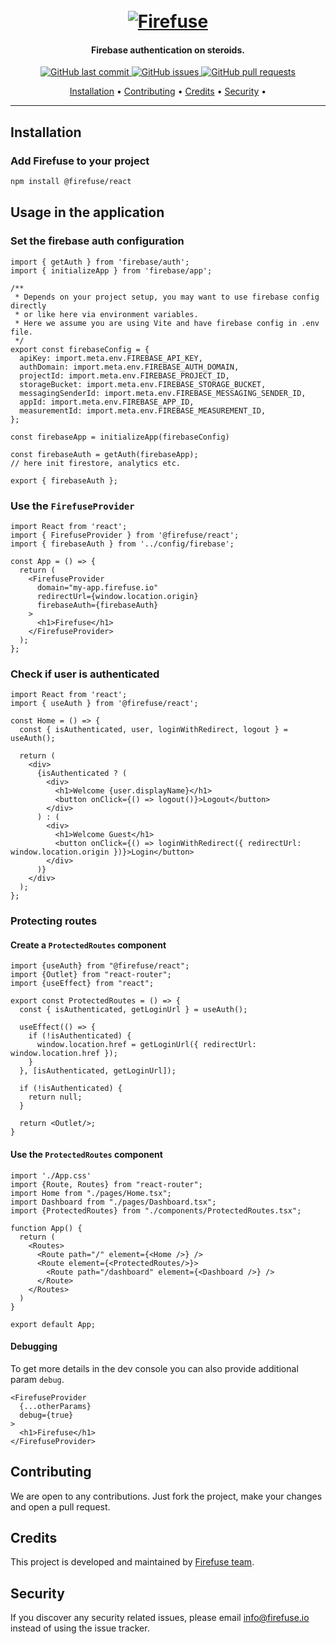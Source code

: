 <h1 align="center">
  <br>
  <a href="https://firefuse.io"><img src="https://firefuse.io/_static/icons/firefuse.svg" alt="Firefuse"></a>
</h1>

<h4 align="center">Firebase authentication on steroids.</h4>

<p align="center">
    <a href="https://github.com/1devstudio/firefuse-react/commits/master">
    <img src="https://img.shields.io/github/last-commit/1devstudio/firefuse-react.svg?style=flat-square&logo=github&logoColor=white"
         alt="GitHub last commit">
    </a>
    <a href="https://github.com/1devstudio/firefuse-react/issues">
    <img src="https://img.shields.io/github/issues-raw/1devstudio/firefuse-react.svg?style=flat-square&logo=github&logoColor=white"
         alt="GitHub issues">
    </a>    
    <a href="https://github.com/1devstudio/firefuse-react/pulls">
    <img src="https://img.shields.io/github/issues-pr-raw/1devstudio/firefuse-react.svg?style=flat-square&logo=github&logoColor=white"
         alt="GitHub pull requests">
    </a>
</p>

<p align="center">
  <a href="#installation">Installation</a> •
  <a href="#contributing">Contributing</a> •
  <a href="#credits">Credits</a> •
  <a href="#support">Security</a> •
</p>

---

## Installation

### Add Firefuse to your project

```sh
npm install @firefuse/react
```

## Usage in the application

### Set the firebase auth configuration

```tsx
import { getAuth } from 'firebase/auth';
import { initializeApp } from 'firebase/app';

/**
 * Depends on your project setup, you may want to use firebase config directly
 * or like here via environment variables.
 * Here we assume you are using Vite and have firebase config in .env file.
 */
export const firebaseConfig = {
  apiKey: import.meta.env.FIREBASE_API_KEY,
  authDomain: import.meta.env.FIREBASE_AUTH_DOMAIN,
  projectId: import.meta.env.FIREBASE_PROJECT_ID,
  storageBucket: import.meta.env.FIREBASE_STORAGE_BUCKET,
  messagingSenderId: import.meta.env.FIREBASE_MESSAGING_SENDER_ID,
  appId: import.meta.env.FIREBASE_APP_ID,
  measurementId: import.meta.env.FIREBASE_MEASUREMENT_ID,
};

const firebaseApp = initializeApp(firebaseConfig)

const firebaseAuth = getAuth(firebaseApp);
// here init firestore, analytics etc.

export { firebaseAuth };
```

### Use the `FirefuseProvider`

```tsx
import React from 'react';
import { FirefuseProvider } from '@firefuse/react';
import { firebaseAuth } from '../config/firebase';

const App = () => {
  return (
    <FirefuseProvider
      domain="my-app.firefuse.io"
      redirectUrl={window.location.origin}
      firebaseAuth={firebaseAuth}
    >
      <h1>Firefuse</h1>
    </FirefuseProvider>
  );
};
```

### Check if user is authenticated

```tsx
import React from 'react';
import { useAuth } from '@firefuse/react';

const Home = () => {
  const { isAuthenticated, user, loginWithRedirect, logout } = useAuth();

  return (
    <div>
      {isAuthenticated ? (
        <div>
          <h1>Welcome {user.displayName}</h1>
          <button onClick={() => logout()}>Logout</button>
        </div>
      ) : (
        <div>
          <h1>Welcome Guest</h1>
          <button onClick={() => loginWithRedirect({ redirectUrl: window.location.origin })}>Login</button>
        </div>
      )}
    </div>
  );
};
```

### Protecting routes

#### Create a `ProtectedRoutes` component

```tsx
import {useAuth} from "@firefuse/react";
import {Outlet} from "react-router";
import {useEffect} from "react";

export const ProtectedRoutes = () => {
  const { isAuthenticated, getLoginUrl } = useAuth();

  useEffect(() => {
    if (!isAuthenticated) {
      window.location.href = getLoginUrl({ redirectUrl: window.location.href });
    }
  }, [isAuthenticated, getLoginUrl]);

  if (!isAuthenticated) {
    return null;
  }

  return <Outlet/>;
}
```

#### Use the `ProtectedRoutes` component

```tsx
import './App.css'
import {Route, Routes} from "react-router";
import Home from "./pages/Home.tsx";
import Dashboard from "./pages/Dashboard.tsx";
import {ProtectedRoutes} from "./components/ProtectedRoutes.tsx";

function App() {
  return (
    <Routes>
      <Route path="/" element={<Home />} />
      <Route element={<ProtectedRoutes/>}>
        <Route path="/dashboard" element={<Dashboard />} />
      </Route>
    </Routes>
  )
}

export default App;
```

#### Debugging

To get more details in the dev console you can also provide additional param `debug`.

```tsx
<FirefuseProvider
  {...otherParams}
  debug={true}
>
  <h1>Firefuse</h1>
</FirefuseProvider>
```

## Contributing

We are open to any contributions. Just fork the project, make your changes and open a pull request.

## Credits

This project is developed and maintained by [Firefuse team](https://firefuse.io).

## Security

If you discover any security related issues, please email [info@firefuse.io](mailto:info@firefuse.io) instead of using the issue tracker.









